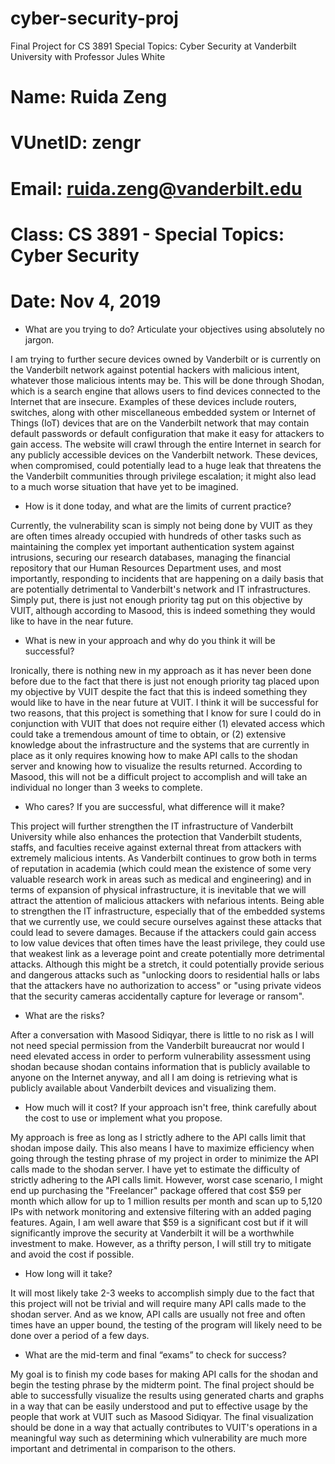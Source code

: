 # cyber-security-proj
Final Project for CS 3891 Special Topics: Cyber Security at Vanderbilt University with Professor Jules White

# Name: Ruida Zeng
# VUnetID: zengr
# Email: ruida.zeng@vanderbilt.edu
# Class: CS 3891 - Special Topics: Cyber Security
# Date: Nov 4, 2019


* What are you trying to do? Articulate your objectives using absolutely no jargon.

I am trying to further secure devices owned by Vanderbilt or is currently on the
Vanderbilt network against potential hackers with malicious intent, whatever those
malicious intents may be. This will be done through Shodan, which is a search engine
that allows users to find devices connected to the Internet that are insecure.
Examples of these devices include routers, switches, along with other miscellaneous
embedded system or Internet of Things (IoT) devices that are on the Vanderbilt
network that may contain default passwords or default configuration that make it
easy for attackers to gain access. The website will crawl through the entire Internet
in search for any publicly accessible devices on the Vanderbilt network. 
These devices, when compromised, could potentially lead to a huge leak that
threatens the the Vanderbilt communities through privilege escalation;
it might also lead to a much worse situation that have yet to be imagined.


* How is it done today, and what are the limits of current practice?

Currently, the vulnerability scan is simply not being done by VUIT as they are
often times already occupied with hundreds of other tasks such as maintaining
the complex yet important authentication system against intrusions, securing
our research databases, managing the financial repository that our Human Resources
Department uses, and most importantly, responding to incidents that are happening
on a daily basis that are potentially detrimental to Vanderbilt's network and IT
infrastructures. Simply put, there is just not enough priority tag put on this
objective by VUIT, although according to Masood, this is indeed something they
would like to have in the near future.


* What is new in your approach and why do you think it will be successful?

Ironically, there is nothing new in my approach as it has never been done before
due to the fact that there is just not enough priority tag placed upon my objective
by VUIT despite the fact that this is indeed something they would like to have
in the near future at VUIT. I think it will be successful for two reasons, that
this project is something that I know for sure I could do in conjunction with
VUIT that does not require either (1) elevated access which could take a tremendous
amount of time to obtain, or (2) extensive knowledge about the infrastructure
and the systems that are currently in place as it only requires knowing how to make
API calls to the shodan server and knowing how to visualize the results returned.
According to Masood, this will not be a difficult project to accomplish and
will take an individual no longer than 3 weeks to complete.


* Who cares? If you are successful, what difference will it make?

This project will further strengthen the IT infrastructure of Vanderbilt University
while also enhances the protection that Vanderbilt students, staffs, and faculties
receive against external threat from attackers with extremely malicious intents.
As Vanderbilt continues to grow both in terms of reputation in academia (which
could mean the existence of some very valuable research work in areas such as
medical and engineering) and in terms of expansion of physical infrastructure,
it is inevitable that we will attract the attention of malicious attackers with
nefarious intents. Being able to strengthen the IT infrastructure, especially
that of the embedded systems that we currently use, we could secure ourselves
against these attacks that could lead to severe damages. Because if the attackers
could gain access to low value devices that often times have the least privilege,
they could use that weakest link as a leverage point and create potentially more
detrimental attacks. Although this might be a stretch, it could potentially provide
serious and dangerous attacks such as "unlocking doors to residential halls or
labs that the attackers have no authorization to access" or "using private
videos that the security cameras accidentally capture for leverage or ransom".


* What are the risks?

After a conversation with Masood Sidiqyar, there is little to no risk as I will
not need special permission from the Vanderbilt bureaucrat nor would I need elevated
access in order to perform vulnerability assessment using shodan because shodan
contains information that is publicly available to anyone on the Internet anyway,
and all I am doing is retrieving what is publicly available about Vanderbilt
devices and visualizing them.


* How much will it cost? If your approach isn't free, think
carefully about the cost to use or implement what you propose.

My approach is free as long as I strictly adhere to the API calls limit that
shodan impose daily. This also means I have to maximize efficiency when going
through the testing phrase of my project in order to minimize the API calls
made to the shodan server. I have yet to estimate the difficulty of strictly
adhering to the API calls limit. However, worst case scenario, I might end up
purchasing the "Freelancer" package offered that cost $59 per month which allow
for up to 1 million results per month and scan up to 5,120 IPs with network
monitoring and extensive filtering with an added paging features. Again, I am
well aware that $59 is a significant cost but if it will significantly improve
the security at Vanderbilt it will be a worthwhile investment to make. However,
as a thrifty person, I will still try to mitigate and avoid the cost if possible.


* How long will it take?

It will most likely take 2-3 weeks to accomplish simply due to the fact that
this project will not be trivial and will require many API calls made to the
shodan server. And as we know, API calls are usually not free and often times
have an upper bound, the testing of the program will likely need to be done
over a period of a few days.


* What are the mid-term and final “exams” to check for success?

My goal is to finish my code bases for making API calls for the shodan and begin
the testing phrase by the midterm point. The final project should be able to
successfully visualize the results using generated charts and graphs in a way
that can be easily understood and put to effective usage by the people that work
at VUIT such as Masood Sidiqyar. The final visualization should be done in a way
that actually contributes to VUIT's operations in a meaningful way such as
determining which vulnerability are much more important and detrimental in
comparison to the others.
